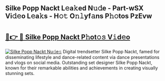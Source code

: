 ## Silke Popp Nackt L𝚎a𝚔ed N𝚞𝚍e - Part-wSX Vi𝚍𝚎o L𝚎a𝚔s - H𝚘𝚝 O𝚗𝚕yf𝚊ns P𝚑𝚘tos PzEvw

# <h2><a href="http://kf15hil.oniu.top/?m=Silke+Popp+Nackt">🔗👉 🔴 Silke Popp Nackt P𝚑ot𝚘𝚜 V𝚒d𝚎o</a></h2>

[![Silke Popp Nackt Nu𝚍e𝚜](https://i.imgur.com/0qMVB7G.gif)](http://kf15hil.oniu.top/?m=Silke+Popp+Nackt)
Digital trendsetter Silke Popp Nackt, famed for disseminating lifestyle and dance-related content via dance presentations and vlogs on social media. Outstanding set designer Silke Popp Nackt, known for their remarkable abilities and achievements in creating visually stunning sets.  
